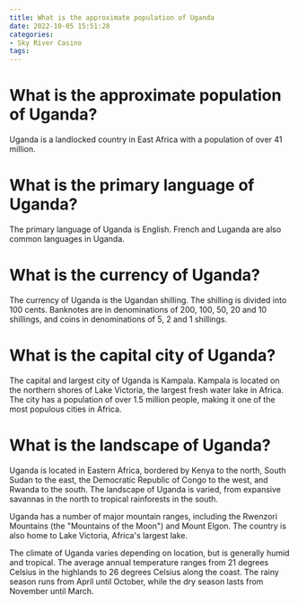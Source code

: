 ```yaml
---
title: What is the approximate population of Uganda
date: 2022-10-05 15:51:28
categories:
- Sky River Casino
tags:
---
```



#  What is the approximate population of Uganda?

Uganda is a landlocked country in East Africa with a population of over 41 million.

#  What is the primary language of Uganda?

The primary language of Uganda is English. French and Luganda are also common languages in Uganda.

#  What is the currency of Uganda?

The currency of Uganda is the Ugandan shilling. The shilling is divided into 100 cents. Banknotes are in denominations of 200, 100, 50, 20 and 10 shillings, and coins in denominations of 5, 2 and 1 shillings.

#  What is the capital city of Uganda?

The capital and largest city of Uganda is Kampala. Kampala is located on the northern shores of Lake Victoria, the largest fresh water lake in Africa. The city has a population of over 1.5 million people, making it one of the most populous cities in Africa.

#  What is the landscape of Uganda?

Uganda is located in Eastern Africa, bordered by Kenya to the north, South Sudan to the east, the Democratic Republic of Congo to the west, and Rwanda to the south. The landscape of Uganda is varied, from expansive savannas in the north to tropical rainforests in the south.

Uganda has a number of major mountain ranges, including the Rwenzori Mountains (the "Mountains of the Moon") and Mount Elgon. The country is also home to Lake Victoria, Africa's largest lake.

The climate of Uganda varies depending on location, but is generally humid and tropical. The average annual temperature ranges from 21 degrees Celsius in the highlands to 26 degrees Celsius along the coast. The rainy season runs from April until October, while the dry season lasts from November until March.